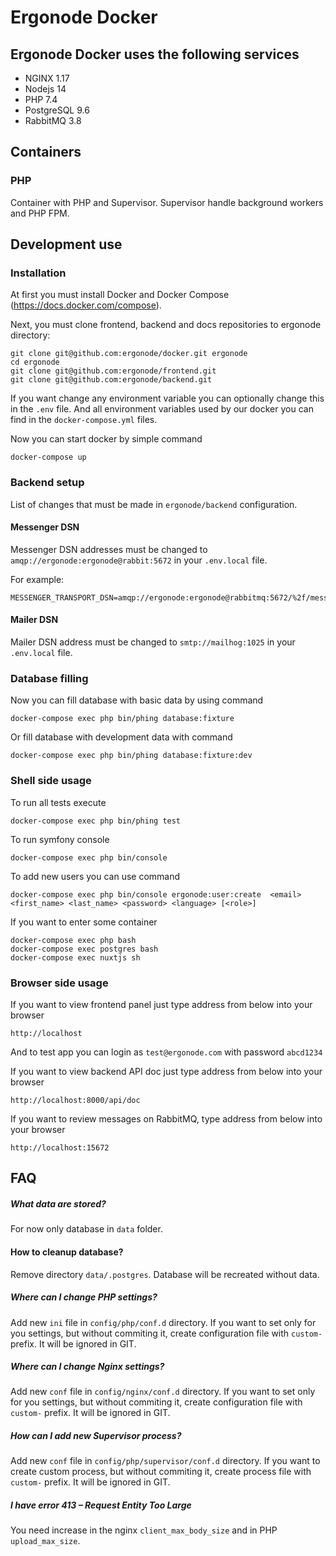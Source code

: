 # Ergonode Docker

## Ergonode Docker uses the following services

 - NGINX 1.17
 - Nodejs 14
 - PHP 7.4
 - PostgreSQL 9.6
 - RabbitMQ 3.8
 
## Containers

### PHP

Container with PHP and Supervisor. Supervisor handle background workers and PHP FPM.

## Development use

### Installation

At first you must install Docker and Docker Compose (https://docs.docker.com/compose).

Next, you must clone frontend, backend and docs repositories to ergonode directory:

```shell script
git clone git@github.com:ergonode/docker.git ergonode
cd ergonode
git clone git@github.com:ergonode/frontend.git
git clone git@github.com:ergonode/backend.git
```

If you want change any environment variable you can optionally change this in the `.env` file. 
And all environment variables used by our docker you can find in the `docker-compose.yml` files.

Now you can start docker by simple command

```shell script
docker-compose up
```

### Backend setup

List of changes that must be made in `ergonode/backend` configuration.

#### Messenger DSN

Messenger DSN addresses must be changed to `amqp://ergonode:ergonode@rabbit:5672` in your `.env.local` file.

For example:
```
MESSENGER_TRANSPORT_DSN=amqp://ergonode:ergonode@rabbitmq:5672/%2f/messages
```

#### Mailer DSN

Mailer DSN address must be changed to `smtp://mailhog:1025` in your `.env.local` file.

### Database filling

Now you can fill database with basic data by using command
```shell script
docker-compose exec php bin/phing database:fixture
```

Or fill database with development data with command
```shell script
docker-compose exec php bin/phing database:fixture:dev
```

### Shell side usage

To run all tests execute 
```shell script
docker-compose exec php bin/phing test
```

To run symfony console 
```shell script
docker-compose exec php bin/console
```

To add new users you can use command 
```shell script
docker-compose exec php bin/console ergonode:user:create  <email> <first_name> <last_name> <password> <language> [<role>]
```

If you want to enter some container

```shell script
docker-compose exec php bash
docker-compose exec postgres bash
docker-compose exec nuxtjs sh
```

### Browser side usage

If you want to view frontend panel just type address from below into your browser

```
http://localhost
```

And to test app you can login as `test@ergonode.com` with password `abcd1234`

If you want to view backend API doc just type address from below into your browser

```
http://localhost:8000/api/doc
```

If you want to review messages on RabbitMQ, type address from below into your browser

```
http://localhost:15672
```

## FAQ

##### What data are stored?
For now only database in `data` folder.

#### How to cleanup database?
Remove directory `data/.postgres`. Database will be recreated without data.

##### Where can I change PHP settings?
Add new `ini` file in `config/php/conf.d` directory. If you want to set only for you settings, but without 
commiting it, create configuration file with `custom-` prefix. It will be ignored in GIT.

##### Where can I change Nginx settings?
Add new `conf` file in `config/nginx/conf.d` directory. If you want to set only for you settings, but without 
commiting it, create configuration file with `custom-` prefix. It will be ignored in GIT.

##### How can I add new Supervisor process?
Add new `conf` file in `config/php/supervisor/conf.d` directory. If you want to create custom process, but without 
commiting it, create process file with `custom-` prefix. It will be ignored in GIT.

##### I have error 413 – Request Entity Too Large
You need increase in the nginx `client_max_body_size` and in PHP `upload_max_size`.
